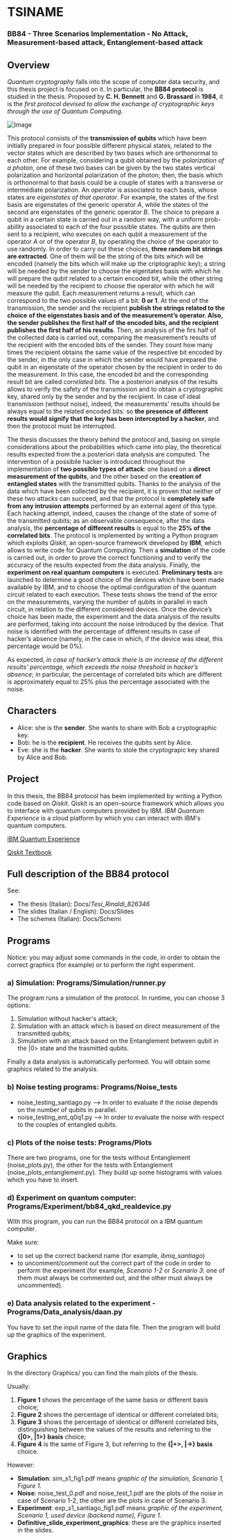 # TSINAME

### BB84 - Three Scenarios Implementation - No Attack, Measurement-based attack, Entanglement-based attack

## Overview


*Quantum cryptography* falls into the scope of computer data security, and this thesis project is
focused on it. In particular, the **BB84 protocol** is studied in the thesis. Proposed by **C. H. Bennett**
and **G. Brassard** in **1984**, it is the *first protocol devised to allow the exchange of cryptographic keys*
*through the use of Quantum Computing*.

![Image](device.jpeg "IBM Quantum Computer")

This protocol consists of the **transmission of qubits** which have been initially prepared in four
possible different physical states, related to the vector states which are described by two bases which
are orthonormal to each other. For example, considering a qubit obtained by the *polarization of a*
*photon*, one of these two bases can be given by the two states vertical polarization and horizontal
polarization of the photon; then, the basis which is orthonormal to that basis could be a couple of
states with a transverse or intermediate polarization. An *operator* is associated to each basis, whose
states are *eigenstates of that operator*. For example, the states of the first basis are eigenstates of the
generic operator *A*, while the states of the second are eigenstates of the generic operator *B*.
The choice to prepare a qubit in a certain state is carried out in a random way, with a uniform prob-
ability associated to each of the four possible states. The qubits are then sent to a recipient, who
executes on each qubit a measurement of the operator *A* or of the operator *B*, by operating the choice
of the operator to use randomly.
In order to carry out these choices, **three random bit strings are extracted**. One of them will be the
string of the bits which will be encoded (namely the bits which will make up the criptographic key);
a string will be needed by the sender to choose the eigentates basis with which he will prepare the
qubit related to a certain encoded bit, while the other string will be needed by the recipient to choose
the operator with which he will measure the qubit. Each measurement returns a result, which can
correspond to the two possible values of a bit: **0 or 1**.
At the end of the transmission, the sender and the recipient **publish the strings related to the choice**
**of the eigenstates basis and of the measurement’s operator. Also, the sender publishes the first half of**
**the encoded bits, and the recipient publishes the first half of his results**.
Then, an analysis of the firs half of the collected data is carried out, comparing the measurement’s results 
of the recipient with the encoded bits of the sender. They count how many times the recipient
obtains the same value of the respective bit encoded by the sender, in the only case in which the sender
would have prepared the qubit in an eigenstate of the operator chosen by the recipient in order to do
the measurement. In this case, the encoded bit and the corresponding result bit are called *correlated*
*bits*.
The a posteriori analysis of the results allows to verify the safety of the transmission and to obtain
a cryptographic key, shared only by the sender and by the recipient. In case of ideal transmission
(without noise), indeed, the measurements’ results should be always equal to the related encoded bits:
so **the presence of different results would signify that the key has been intercepted by a hacker**, and
then the protocol must be interrupted.

The thesis discusses the theory behind the protocol and, basing on simple considerations about the
probabilities which came into play, the theoretical results expected from the a posteriori data analysis
are computed. The intervention of a possibile hacker is introduced throughout the implementation of
**two possible types of attack**: one based on a **direct measurement of the qubits**, and the other based
on the **creation of entangled states** with the transmitted qubits. Thanks to the analysis of the data
which have been collected by the recipient, it is proven that neither of these two attacks can succeed,
and that the protocol is **completely safe from any intrusion attempts** performed by an external agent
of this type. Each hacking attempt, indeed, causes the change of the state of some of the transmitted
qubits; as an observable consequence, after the data analysis, the **percentage of different results** is
equal to the **25% of the correlated bits**.
The protocol is implemented by writing a Python program which exploits *Qiskit*, an open-source
framework developed by **IBM**, which allows to write code for Quantum Computing.
Then a **simulation** of the code is carried out, in order to prove the correct functioning and to verify
the accuracy of the results expected from the data analysis. Finally, the **experiment on real quantum**
**computers** is executed. **Preliminary tests** are launched to determine a good choice of the devices which
have been made available by IBM, and to choose the optimal configuration of the quantum circuit
related to each execution. These tests shows the trend of the error on the measurements, varying the
number of qubits in parallel in each circuit, in relation to the different considered devices. Once the
device’s choice has been made, the experiment and the data analysis of the results are performed,
taking into account the noise introduced by the device. That noise is identified with the percentage
of different results in case of hacker’s absence (namely, in the case in which, if the device was ideal,
this percentage would be 0%).

As expected, *in case of hacker’s attack there is an increase of the different results’ percentage, which*
*exceeds the noise threshold in hacker’s absence*; in particular, the percentage of correlated bits which
are different is approximately equal to 25% plus the percentage associated with the noise.

## Characters


* Alice: she is the **sender**. She wants to share with Bob a cryptographic key.
* Bob: he is the **recipient**. He receives the qubits sent by Alice.
* Eve: she is the **hacker**. She wants to stole the cryptograpic key shared by Alice and Bob.


## Project

In this thesis, the BB84 protocol has been implemented by writing a Python code based on *Qiskit*.
Qiskit is an open-source framework which allows you to interface with quantum computers provided by IBM.
*IBM Quantum Experience* is a cloud platform by which you can interact with IBM's quantum computers.

[IBM Quantum Experience](https://www.google.com/search?channel=fs&client=ubuntu&q=ibm+quantum+experience)

[Qiskit Textbook](https://qiskit.org/textbook/preface.html)


Full description of the BB84 protocol
-------------------------------------
See:
* The thesis (Italian): Docs/*Tesi_Rinaldi_826346*
* The slides (Italian / English): Docs/Slides
* The schemes (Italian): Docs/Schemi

## Programs

Notice: you may adjust some commands in the code, in order to obtain the correct graphics (for example) or to perform the right experiment.

### a) Simulation: Programs/Simulation/runner.py

The program runs a simulation of the protocol. In runtime, you can choose 3 options:
1. Simulation without hacker's attack;
2. Simulation with an attack which is based on direct measurement of the transmitted qubits;
3. Simulation with an attack based on the Entanglement between qubit in the |0> state and the trasmitted qubits.

Finally a data analysis is automatically performed. You will obtain some graphics related to the analysis.

### b) Noise testing programs: Programs/Noise_tests

* noise_testing_santiago.py --> In order to evaluate if the noise depends on the number of qubits in parallel.
* noise_testing_ent_q0q1.py --> In order to evaluate the noise with respect to the couples of entangled qubits.

### c) Plots of the noise tests: Programs/Plots

There are two programs, one for the tests without Entanglement (noise_plots.py), 
the other for the tests with Entanglement (noise_plots_entanglement.py).
They build up some histograms with values which you have to insert.

### d) Experiment on quantum computer: Programs/Experiment/bb84_qkd_realdevice.py

With this program, you can run the BB84 protocol on a IBM quantum computer.

Make sure:
* to set up the correct backend name (for example, *ibmq_santiago*)
* to uncomment/comment out the correct part of the code in order to perform the experiment (for example, *Scenario 1-2* or *Scenario 3*: one of them must always be commented out, and the other must always be uncommented).

### e) Data analysis related to the experiment - Programs/Data_analysis/daan.py

You have to set the input name of the data file. Then the program will build up the graphics of the experiment.

## Graphics

In the directory Graphics/ you can find the main plots of the thesis.

Usually:
1. **Figure 1** shows the percentage of the same basis or different basis choice;
2. **Figure 2** shows the percentage of identical or different correlated bits;
3. **Figure 3** shows the percentage of identical or different correlated bits, distinguishing between the values of the results and referring to the **{|0>, |1>} basis** choice;
4. **Figure 4** is the same of Figure 3, but referring to the **{|+>, |->} basis** choice.

However:

* **Simulation**: sim_s1_fig1.pdf means *graphic of the simulation, Scenario 1, Figure 1*.
* **Noise**: noise_test_0.pdf and noise_test_1.pdf are the plots of the noise in case of Scenario 1-2, the other are the plots in case of Scenario 3.
* **Experiment**: exp_s1_santiago_fig1.pdf means *graphic of the experiment, Scenario 1, used device (backend name), Figure 1*.
* **Definitive_slide_experiment_graphics**: these are the graphics inserted in the slides.
